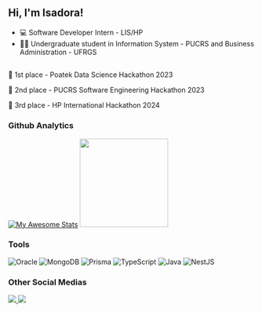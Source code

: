 
## Hi, I'm Isadora!

- 💻 Software Developer Intern - LIS/HP
- 👩‍💻 Undergraduate student in Information System - PUCRS and Business Administration - UFRGS

##

  🥇 1st place - Poatek Data Science Hackathon 2023

  🥈 2nd place - PUCRS Software Engineering Hackathon 2023

  🥉 3rd place - HP International Hackathon 2024


### Github Analytics
<div> 

[![My Awesome Stats](https://awesome-github-stats.azurewebsites.net/user-stats/IsaFGuerra?cardType=github&preferLogin=true)](https://git.io/awesome-stats-card) 
<img height="180em" src="https://github-readme-stats.vercel.app/api/top-langs/?username=IsaFGuerra&layout=compact"/>

</div>



### Tools
![Oracle](https://img.shields.io/badge/Oracle-F80000?style=for-the-badge&logo=oracle&logoColor=white)
![MongoDB](https://img.shields.io/badge/MongoDB-%234ea94b.svg?style=for-the-badge&logo=mongodb&logoColor=white)
![Prisma](https://img.shields.io/badge/Prisma-3982CE?style=for-the-badge&logo=Prisma&logoColor=white)
![TypeScript](https://img.shields.io/badge/typescript-%23007ACC.svg?style=for-the-badge&logo=typescript&logoColor=white)
![Java](https://img.shields.io/badge/java-%23ED8B00.svg?style=for-the-badge&logo=openjdk&logoColor=white)
![NestJS](https://img.shields.io/badge/nestjs-%23E0234E.svg?style=for-the-badge&logo=nestjs&logoColor=white)





### Other Social Medias
<a href="https://www.linkedin.com/in/isadora-ferreira-guerra-648b25239/">
  <img src="https://img.shields.io/badge/linkedin-%230077B5.svg?style=for-the-badge&logo=linkedin&logoColor=white"/>
<a>
  <a>
<img src="https://img.shields.io/badge/Gmail-D14836?style=for-the-badge&logo=gmail&logoColor=white">
<a>
